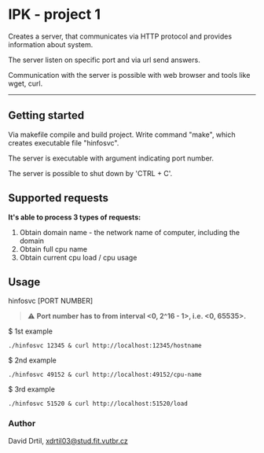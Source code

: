 # IPK - project 1

Creates a server, that communicates via HTTP protocol and provides information about system.

The server listen on specific port and via url send answers.

Communication with the server is possible with web browser and tools like wget, curl.


---
## Getting started

Via makefile compile and build project.
Write command "make", which creates executable file "hinfosvc".

The server is executable with argument indicating port number.

The server is possible to shut down by 'CTRL + C'.


## Supported requests
**It's able to process 3 types of requests:**
1. Obtain domain name - the network name of computer, including the domain
2. Obtain full cpu name
3. Obtain current cpu load / cpu usage

## Usage

hinfosvc [PORT NUMBER]

> :warning: **Port number has to from interval <0, 2^16 - 1>, i.e. <0, 65535>.**

$ 1st example
```
./hinfosvc 12345 & curl http://localhost:12345/hostname
```

$ 2nd example
```
./hinfosvc 49152 & curl http://localhost:49152/cpu-name
```

$ 3rd example
```
./hinfosvc 51520 & curl http://localhost:51520/load
```


### Author
David Drtil, <xdrtil03@stud.fit.vutbr.cz>
